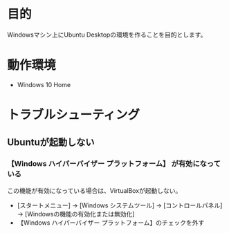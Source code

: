 # 目的

Windowsマシン上にUbuntu Desktopの環境を作ることを目的とします。

# 動作環境

- Windows 10 Home



# トラブルシューティング

## Ubuntuが起動しない

### 【Windows ハイパーバイザー プラットフォーム】 が有効になっている

この機能が有効になっている場合は、VirtualBoxが起動しない。

- [スタートメニュー] -> [Windows システムツール] -> [コントロールパネル] -> [Windowsの機能の有効化または無効化]
- 【Windows ハイパーバイザー プラットフォーム】のチェックを外す
